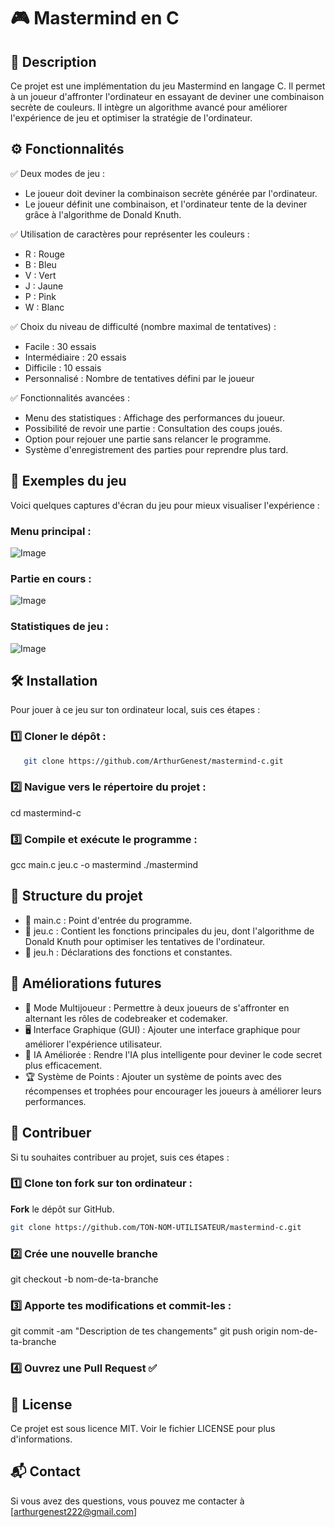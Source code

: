 # 🎮 Mastermind en C

## 🌟 Description
Ce projet est une implémentation du jeu Mastermind en langage C. Il permet à un joueur d'affronter l'ordinateur en essayant de deviner une combinaison secrète de couleurs. Il intègre un algorithme avancé pour améliorer l'expérience de jeu et optimiser la stratégie de l'ordinateur.

## ⚙️ Fonctionnalités

✅ Deux modes de jeu :
- Le joueur doit deviner la combinaison secrète générée par l'ordinateur.
- Le joueur définit une combinaison, et l'ordinateur tente de la deviner grâce à l'algorithme de Donald Knuth.

✅ Utilisation de caractères pour représenter les couleurs :
- R : Rouge
- B : Bleu
- V : Vert
- J : Jaune
- P : Pink
- W : Blanc

✅ Choix du niveau de difficulté (nombre maximal de tentatives) :
- Facile : 30 essais
- Intermédiaire : 20 essais
- Difficile : 10 essais
- Personnalisé : Nombre de tentatives défini par le joueur

✅ Fonctionnalités avancées :
- Menu des statistiques : Affichage des performances du joueur.
- Possibilité de revoir une partie : Consultation des coups joués.
- Option pour rejouer une partie sans relancer le programme.
- Système d'enregistrement des parties pour reprendre plus tard.

## 📸 Exemples du jeu

Voici quelques captures d'écran du jeu pour mieux visualiser l'expérience :

### **Menu principal** : 

![Image](https://github.com/user-attachments/assets/75ca799b-acf1-4ed8-9473-49ad09506528)

### **Partie en cours** :

![Image](https://github.com/user-attachments/assets/bc258014-c342-4f3f-bcfd-54935a463687)

### **Statistiques de jeu** :

![Image](https://github.com/user-attachments/assets/ec2ec2e9-e225-4bc0-93e3-2be895597f7b)

## 🛠 Installation

Pour jouer à ce jeu sur ton ordinateur local, suis ces étapes :

### 1️⃣ Cloner le dépôt : 
```bash
   git clone https://github.com/ArthurGenest/mastermind-c.git
```
### 2️⃣ Navigue vers le répertoire du projet :
cd mastermind-c

### 3️⃣ Compile et exécute le programme :
gcc main.c jeu.c -o mastermind
./mastermind

## 📁 Structure du projet
- 📌 main.c : Point d'entrée du programme.
- 📌 jeu.c : Contient les fonctions principales du jeu, dont l'algorithme de Donald Knuth pour optimiser les tentatives de l'ordinateur.
- 📌 jeu.h : Déclarations des fonctions et constantes.

## 🔧  Améliorations futures
- 👥 Mode Multijoueur : Permettre à deux joueurs de s'affronter en alternant les rôles de codebreaker et codemaker.
- 🖥️ Interface Graphique (GUI) : Ajouter une interface graphique pour améliorer l'expérience utilisateur.
- 🤖 IA Améliorée : Rendre l'IA plus intelligente pour deviner le code secret plus efficacement.
- 🏆 Système de Points : Ajouter un système de points avec des récompenses et trophées pour encourager les joueurs à améliorer leurs performances.

## 📢 Contribuer

Si tu souhaites contribuer au projet, suis ces étapes :

### 1️⃣ Clone ton fork sur ton ordinateur :
**Fork** le dépôt sur GitHub.
```bash
git clone https://github.com/TON-NOM-UTILISATEUR/mastermind-c.git
```
### 2️⃣ Crée une nouvelle branche
git checkout -b nom-de-ta-branche

### 3️⃣ Apporte tes modifications et commit-les :
git commit -am "Description de tes changements"
git push origin nom-de-ta-branche

### 4️⃣ Ouvrez une Pull Request ✅

## 📜 License

Ce projet est sous licence MIT. Voir le fichier LICENSE pour plus d'informations.

## 📬  Contact

Si vous avez des questions, vous pouvez me contacter à [arthurgenest222@gmail.com]
